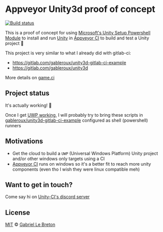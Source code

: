 # Appveyor Unity3d proof of concept

[![Build status](https://ci.appveyor.com/api/projects/status/kg8s04110g6ddj5y?svg=true)](https://ci.appveyor.com/project/GabLeRoux/unity3d-encrypted-appveyor-poc)

This is a proof of concept for using [Microsoft's Unity Setup Powershell Module](https://github.com/microsoft/unitysetup.powershell) to install and run [Unity](https://unity.com) in [Appveyor CI](https://www.appveyor.com) to build and test a Unity project :tada:

This project is very similar to what I already did with gitlab-ci:

* https://gitlab.com/gableroux/unity3d-gitlab-ci-example
* https://gitlab.com/gableroux/unity3d

More details on [game.ci](https://game.ci)

## Project status

It's actually working! :tada:

Once I get [UWP working](https://github.com/GabLeRoux/unity3d-encrypted-appveyor-poc/issues/5), I will probably try to bring these scripts in [gableroux/unity3d-gitlab-ci-example](https://gitlab.com/gableroux/unity3d-gitlab-ci-example) configured as shell (powershell) runners

## Motivations

* Get the cloud to build a `UWP` (Universal Windows Platform) Unity project and/or other windows only targets using a CI
* [Appveyor CI](https://www.appveyor.com) runs on windows so it's a better fit to reach more unity components (even tho I wish they were linux compatible meh)

## Want to get in touch?

Come say hi on [Unity-CI's discord server](https://game.ci/discord)

## License

[MIT](LICENSE.md) © [Gabriel Le Breton](https://gableroux.com)
